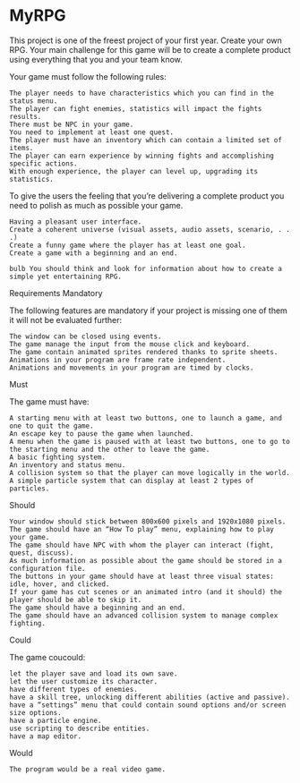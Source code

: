 # MyRPG

This project is one of the freest project of your first year. Create your own RPG. Your main challenge for this game will be to create a complete product using everything that you and your team know.

Your game must follow the following rules:

    The player needs to have characteristics which you can find in the status menu.
    The player can fight enemies, statistics will impact the fights results.
    There must be NPC in your game.
    You need to implement at least one quest.
    The player must have an inventory which can contain a limited set of items.
    The player can earn experience by winning fights and accomplishing specific actions.
    With enough experience, the player can level up, upgrading its statistics.

To give the users the feeling that you’re delivering a complete product you need to polish as much as possible your game.

    Having a pleasant user interface.
    Create a coherent universe (visual assets, audio assets, scenario, . . .)
    Create a funny game where the player has at least one goal.
    Create a game with a beginning and an end.

    bulb You should think and look for information about how to create a simple yet entertaining RPG.

Requirements
Mandatory

The following features are mandatory if your project is missing one of them it will not be evaluated further:

    The window can be closed using events.
    The game manage the input from the mouse click and keyboard.
    The game contain animated sprites rendered thanks to sprite sheets.
    Animations in your program are frame rate independent.
    Animations and movements in your program are timed by clocks.

Must

The game must have:

    A starting menu with at least two buttons, one to launch a game, and one to quit the game.
    An escape key to pause the game when launched.
    A menu when the game is paused with at least two buttons, one to go to the starting menu and the other to leave the game.
    A basic fighting system.
    An inventory and status menu.
    A collision system so that the player can move logically in the world.
    A simple particle system that can display at least 2 types of particles.

Should

    Your window should stick between 800x600 pixels and 1920x1080 pixels.
    The game should have an “How To play” menu, explaining how to play your game.
    The game should have NPC with whom the player can interact (fight, quest, discuss).
    As much information as possible about the game should be stored in a configuration file.
    The buttons in your game should have at least three visual states: idle, hover, and clicked.
    If your game has cut scenes or an animated intro (and it should) the player should be able to skip it.
    The game should have a beginning and an end.
    The game should have an advanced collision system to manage complex fighting.

Could

The game coucould:

    let the player save and load its own save.
    let the user customize its character.
    have different types of enemies.
    have a skill tree, unlocking different abilities (active and passive).
    have a “settings” menu that could contain sound options and/or screen size options.
    have a particle engine.
    use scripting to describe entities.
    have a map editor.

Would

    The program would be a real video game.
